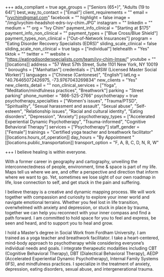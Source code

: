 +++
ada_compliant = true
age_groups = ["Seniors (65+)", "Adults (19 to 64)"]
best_way_to_contact = ["Email"]
client_requirements = ""
email = "ivychim@gmail.com"
facebook = ""
highlight = false
image = "/img/ivychim-headshot-edrs-ivy-chim.JPG"
instagram = ""
linkedin = ""
medium = ""
org = "Ivy Chim"
payment_info_clinical = "Starting at $175"
payment_info_non_clinical = ""
payment_types = ["Blue Cross/Blue Shield"]
payment_types_non_clinical = ["Out-of-Network Insurances"]
program = "Eating Disorder Recovery Specialists (EDRS)"
sliding_scale_clinical = false
sliding_scale_non_clinical = true
tags = ["individual"]
telehealth = "Yes"
tiktok = ""
twitter = ""
website = "https://eatingdisorderspecialists.com/team/ivy-chim-lmsw/"
youtube = ""
[[locations]]
address = "57 West 57th Street, Suite 1101 New York, NY 10019 "
boroughs = ["Manhattan"]
credentials = ["LMSW (Licensed Master Social Worker)"]
languages = ["Chinese (Cantonese)", "English"]
latLng = "40.76465072426975, -73.9767043269834"
new_clients = "Yes"
new_clients_detail = ""
non_clinical_services = ["Yoga", "Meditation/mindfulness practices", "Breathwork"]
parking = "Street parking"
phone_number = "866-525-2766"
psychotherapy = true
psychotherapy_specialties = ["Women's issues", "Trauma/PTSD", "Spirituality", "Sexual harassment and assault", "Sexual abuse", "Self-esteem", "Relationship issues", "Racial and cultural identity", "Eating disorders", "Depression", "Anxiety"]
psychotherapy_types = ["Accelerated Experiential Dynamic Psychotherapy", "Trauma-informed", "Cognitive Behavioral Therapy"]
services = ["Psychotherapy"]
staff_gender = ["Female"]
trainings = "Certified yoga teacher and breathwork facilitator"
[[locations.hours_of_operation]]
day_hours = "By Appointment "
[[locations.public_transportation]]
transport_option = "F, A, B, C, D, N, R, W"

+++
I believe healing is within everyone.   
  
With a former career in geography and cartography, unveiling the interconnectedness of people, environment, time & space is part of my life. Maps tell us where we are, and offer a perspective and direction that inform where we want to go. Yet, sometimes we lose sight of our own roadmap in life, lose connection to self, and get stuck in the pain and suffering.  
  
I believe therapy is a creative and dynamic mapping process. We will work together with compassion and curiosity to explore your inner world and navigate emotional terrains. Whether you feel lost in life transition, overwhelmed with anxiety and depression, or stuck in place by trauma, together we can help you reconnect with your inner compass and find a path forward. I am committed to hold space for you to feel and express, be seen and heard, and to support you to heal and grow.  
  
I hold a Master’s degree in Social Work from Fordham University. I am trained as a yoga teacher and breathwork facilitator. I take a heart-centered, mind-body approach to psychotherapy while considering everyone’s individual needs and goals. I integrate therapeutic modalities including CBT (Cognitive Behavioral Therapy), DBT (Dialectical Behavioral Therapy), AEDP (Accelerated Experiential Dynamic Psychotherapy), Internal Family Systems (IFS), and mindfulness practices. I specialize in the treatment of anxiety, depression, eating disorders, sexual abuse, and intergenerational trauma.